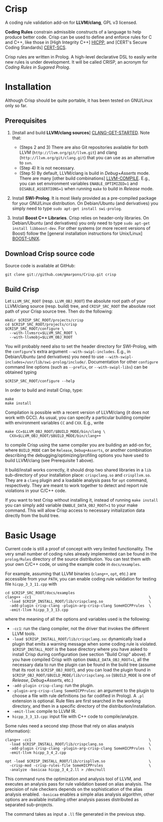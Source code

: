 Crisp
=====

A coding rule validation add-on for **LLVM/clang**, GPL v3
licensed.

**Coding Rules** constrain admissible constructs of a language to help
produce better code. Crisp can be used to define and enforce rules for
C and C++, like those in [High Integrity C++] [HICPP], and
[CERT's Secure Coding Standards] [CERT-SCS].

Crisp rules are written in Prolog. A high-level declarative DSL to
easily write new rules is under development. It will be called CRISP,
an acronym for *Coding Rules in Sugared Prolog*.

  [HICPP]:    http://www.codingstandard.com/
  [CERT-SCS]: http://www.cert.org/secure-coding/

Installation
============

Although Crisp should be quite portable, it has been tested on
GNU/Linux only so far.

Prerequisites
-------------

1. [Install and build **LLVM/clang sources**]
   [CLANG-GET-STARTED]. Note that:
   - (Steps 2 and 3) There are also Git repositories available for
     both LLVM (`http://llvm.org/git/llvm.git`) and clang
     (`http://llvm.org/git/clang.git`) that you can use as an
     alternative to `svn`.
   - (Step 4) It is not necessary.
   - (Step 5) By default, LLVM/clang is build in *Debug+Asserts*
     mode. There are many [other build combinations]
     [LLVM-COMPILE]. E.g., you can set environment variables
     `ENABLE_OPTIMIZED=1` and `DISABLE_ASSERTIONS=1` when running
     `make` to build in *Release* mode.

2. Install **SWI-Prolog**. It is most likely provided as a
   pre-compiled package for your GNU/Linux distribution. On
   Debian/Ubuntu (and derivatives) you simply need to type `sudo
   apt-get install swi-prolog`.

3. Install **Boost C++ Libraries**. Crisp relies on header-only
   libraries. On Debian/Ubuntu (and derivatives) you only need to type
   `sudo apt-get install libboost-dev`. For other systems (or more
   recent versions of Boost) follow the
   [general installation instructions for Unix/Linux] [BOOST-UNIX].

  [CLANG-GET-STARTED]: http://clang.llvm.org/get_started.html
  [LLVM-COMPILE]:      http://www.llvm.org/docs/GettingStarted.html#compile
  [BOOST-UNIX]:        http://www.boost.org/doc/libs/1_49_0/more/getting_started/unix-variants.html


Download Crisp source code
--------------------------

Source code is available at GitHub:

    git clone git://github.com/gmarpons/Crisp.git crisp

Build Crisp
-----------

Let `LLVM_SRC_ROOT` (resp. `LLVM_OBJ_ROOT`) the absolute
root path of your LLVM/clang source (resp. build) tree, and
`CRISP_SRC_ROOT` the absolute root path of your Crisp source
tree. Then do the following:

    mkdir $CRISP_SRC_ROOT/projects/crisp
    cd $CRISP_SRC_ROOT/projects/crisp
    $CRISP_SRC_ROOT/configure \
      --with-llvmsrc=$LLVM_SRC_ROOT \
      --with-llvmobj=$LLVM_OBJ_ROOT
      
You will probably need also to set the header directory for
SWI-Prolog, with the `configure`'s extra argument
`--with-swipl-includes`. E.g., in Debian/Ubuntu (and derivatives) you
need to use
`--with-swipl-includes=/usr/lib/swi-prolog/include/`. Documentation
for other `configure` command line options (such as `--prefix`, or
`--with-swipl-libs`) can be obtained typing

    $CRISP_SRC_ROOT/configure --help

In order to build and install Crisp, type:

    make
    make install

Compilation is possible with a recent version of LLVM/clang (it does
not work with GCC). As usual, you can specify a particular building
compiler with environment variables `CC` and `CXX`. E.g., write

    make CC=$LLVM_OBJ_ROOT/$BUILD_MODE/bin/clang \
      CXX=$LLVM_OBJ_ROOT/$BUILD_MODE/bin/clang++

to compile Crisp using the same compiler you are building an add-on
for, where `BUILD_MODE` can be `Release`, `Debug+Asserts`, or another
combination describing the debugging/optimizing/profiling options you
have used to build LLVM/clang (see Prerequisite 1 above).

It build/install works correctly, it should drop two shared libraries
in a `lib` sub-directory of your installation place: `crispclang.so`
and `crispllvm.so`. They are a `clang` plugin and a loadable analysis
pass for `opt` command, respectively. They are meant to work together
to detect and report rule violations in your C/C++ code.

If you want to test Crisp without installing it, instead of running
`make install` you can simply add variable `ENABLE_DATA_OBJ_ROOT=1` to
your make command. This will allow Crisp access to necessary
initialization data directly from the build tree.


Basic Usage
===========

Current code is still a proof of concept with very limited
functionality. The very small number of coding rules already
implemented can be found in the `prolog/Rules` directory of the source
distribution. You can test them with your own C/C++ code, or using the
example code in `docs/examples`.

For example, assuming that LLVM binaries (`clang++`, `opt`, etc.) are
accessible from your `PATH`, you can enable coding rule validation for
testing file `hicpp_3_3_11.cpp` with

    cd $CRISP_SRC_ROOT/docs/examples
    clang++ -cc1                                                      \
      -load $CRISP_INSTALL_ROOT/lib/crispclang.so                     \
      -add-plugin crisp-clang -plugin-arg-crisp-clang SomeHICPPrules  \
      -emit-llvm hicpp_3_3_13.cpp

where the meaning of all the options and variables used is the
following:

- `-cc1`: run the clang compiler, not the driver that invokes the
  different LLVM tools.
- `-load $CRISP_INSTALL_ROOT/lib/crispclang.so`: dynamically load a
  plugin that emits a warning message when some coding rule is
  violated. `$CRISP_INSTALL_ROOT` is the base directory where you have
  asked to install Crisp during configuration (see section "Build
  Crisp" above). If you have compiled Crisp with option
  `ENABLE_DATA_OBJ_ROOT=1`, all the necessary data to run the plugin
  can be found in the build tree (assume that its root is
  `$CRISP_OBJ_ROOT`), and you can load the plugin found in
  `$CRISP_OBJ_ROOT/$BUILD_MODE/lib/crispclang.so` (`$BUILD_MODE` is
  one of *Release*, *Debug+Asserts*, etc.)
- `-add-plugin crisp-clang`: run the plugin.
- `-plugin-arg-crisp-clang SomeHICPPrules`: an argument to the plugin
  to choose a file with rule definitions (so far codified in
  Prolog). A `.pl` extension is optional. Rule files are first
  searched in the working directory, and then in a specific directory
  of the distribution/installation.
- `-emit-llvm`: compile to LLVM IR.
- `hicpp_3_3_13.cpp`: input file with C++ code to compile/analyze.

Some rules need a second step (those that rely on alias analysis
information):

    clang++ -cc1                                                      \
      -load $CRISP_INSTALL_ROOT/lib/crispclang.so                     \
      -add-plugin crisp-clang -plugin-arg-crisp-clang SomeHICPPrules  \
      -emit-llvm hicpp_3_4_2.cpp

    opt -load $CRISP_INSTALL_ROOT/lib/crispllvm.so                    \
      -crisp-mod -crisp-rules-file SomeHICPPrules                     \
      -analyze -basicaa hicpp_3_4_2.ll > /dev/null

This command runs the optimization and analysis tool of LLVM, and
executes an analysis pass for rule validation based on alias
analysis. The precision of rule checkers depends on the sophistication
of the alias analysis enabled. `-basicaa` enables a simple alias
analysis algorithm, other options are available installing other
analysis passes distributed as separated sub-projects.

The command takes as input a `.ll` file generated in the previous
step.
